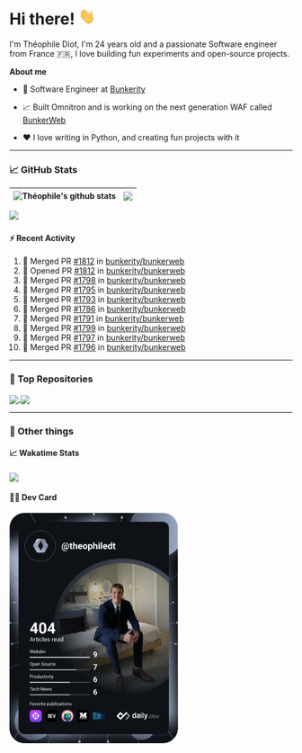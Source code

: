 # Hi there! <img src="./wave.gif" width="30px" height="30px" />

I'm Théophile Diot, I'm 24 years old and a passionate Software engineer from France 🇫🇷, I love building fun experiments and open-source projects.

**About me**

- 💼 Software Engineer at [Bunkerity](https://www.bunkerity.com/)

- 📈 Built Omnitron and is working on the next generation WAF called [BunkerWeb](https://www.bunkerweb.io)

- ❤️ I love writing in Python, and creating fun projects with it

---

### 📈 GitHub Stats

| <img align="center" src="https://github-readme-stats.vercel.app/api?username=TheophileDiot&show_icons=true&include_all_commits=true&theme=algolia&hide_border=true&rank_icon=github" alt="Théophile's github stats" /> | <img align="center" src="https://github-readme-stats.vercel.app/api/top-langs/?username=TheophileDiot&layout=compact&theme=algolia&hide_border=true" /> |
| ---------------------------------------------------------------------------------------------------------------------------------------------------------------------------------------------------------------------- | ------------------------------------------------------------------------------------------------------------------------------------------------------- |

![](https://github-readme-activity-graph.vercel.app/graph?username=TheophileDiot&theme=tokyo-night)

#### :zap: Recent Activity

<!--START_SECTION:activity-->
1. 🎉 Merged PR [#1812](https://github.com/bunkerity/bunkerweb/pull/1812) in [bunkerity/bunkerweb](https://github.com/bunkerity/bunkerweb)
2. 💪 Opened PR [#1812](https://github.com/bunkerity/bunkerweb/pull/1812) in [bunkerity/bunkerweb](https://github.com/bunkerity/bunkerweb)
3. 🎉 Merged PR [#1798](https://github.com/bunkerity/bunkerweb/pull/1798) in [bunkerity/bunkerweb](https://github.com/bunkerity/bunkerweb)
4. 🎉 Merged PR [#1795](https://github.com/bunkerity/bunkerweb/pull/1795) in [bunkerity/bunkerweb](https://github.com/bunkerity/bunkerweb)
5. 🎉 Merged PR [#1793](https://github.com/bunkerity/bunkerweb/pull/1793) in [bunkerity/bunkerweb](https://github.com/bunkerity/bunkerweb)
6. 🎉 Merged PR [#1786](https://github.com/bunkerity/bunkerweb/pull/1786) in [bunkerity/bunkerweb](https://github.com/bunkerity/bunkerweb)
7. 🎉 Merged PR [#1791](https://github.com/bunkerity/bunkerweb/pull/1791) in [bunkerity/bunkerweb](https://github.com/bunkerity/bunkerweb)
8. 🎉 Merged PR [#1799](https://github.com/bunkerity/bunkerweb/pull/1799) in [bunkerity/bunkerweb](https://github.com/bunkerity/bunkerweb)
9. 🎉 Merged PR [#1797](https://github.com/bunkerity/bunkerweb/pull/1797) in [bunkerity/bunkerweb](https://github.com/bunkerity/bunkerweb)
10. 🎉 Merged PR [#1796](https://github.com/bunkerity/bunkerweb/pull/1796) in [bunkerity/bunkerweb](https://github.com/bunkerity/bunkerweb)
<!--END_SECTION:activity-->

---

### 🔧 Top Repositories

<a href="https://github.com/bunkerity/bunkerweb">
  <img align="center" src="https://github-readme-stats.vercel.app/api/pin/?username=Bunkerity&repo=bunkerweb&theme=algolia" />
</a>
<a href="https://github.com/TheophileDiot/Omnitron">
  <img align="center" src="https://github-readme-stats.vercel.app/api/pin/?username=TheophileDiot&repo=Omnitron&theme=algolia" />
</a>

---

### 🎉 Other things

#### 📈 Wakatime Stats

<a href="https://wakatime.com/@theophile_bunkerity">
  <img align="center" src="https://github-readme-stats.vercel.app/api/wakatime?username=3aa5ce41-c253-43d9-8441-a721e446a45f&layout=compact&theme=algolia" />
</a>

#### 👨‍💻 Dev Card

<a href="https://app.daily.dev/TheophileDt">
  <img src="./devcard.svg" width="300" alt="Théophile Diot's Dev Card"/>
</a>
